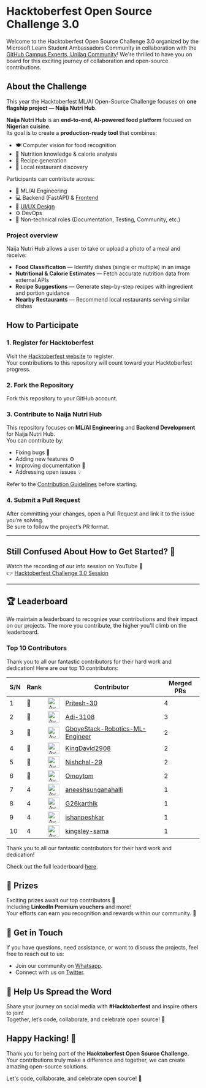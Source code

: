 # **Hacktoberfest Open Source Challenge 3.0**

Welcome to the Hacktoberfest Open Source Challenge 3.0 organized by the Microsoft Learn Student Ambassadors Community in collaboration with the [GitHub Campus Experts, Unilag Community](https://chat.whatsapp.com/IgY7V6RXFcwFkhLlnvOGKq)! We're thrilled to have you on board for this exciting journey of collaboration and open-source contributions.

## **About the Challenge**

This year the Hacktoberfest ML/AI Open-Source Challenge focuses on **one flagship project — Naija Nutri Hub**.

**Naija Nutri Hub** is an **end-to-end, AI-powered food platform** focused on **Nigerian cuisine**.  
Its goal is to create a **production-ready tool** that combines:

- 🍽️ Computer vision for food recognition  
- 🧮 Nutrition knowledge & calorie analysis  
- 📜 Recipe generation  
- 📍 Local restaurant discovery  

Participants can contribute across:
- 🤖 ML/AI Engineering  
- 💻 Backend (FastAPI) & [Frontend](https://github.com/mlsanigeria/naija-nutri-hub-frontend)  
- 🎨 [UI/UX Design](https://github.com/mlsanigeria/naija-nutri-hub-frontend)  
- ⚙️ DevOps  
- 📄 Non-technical roles (Documentation, Testing, Community, etc.)


### Project overview
Naija Nutri Hub allows a user to take or upload a photo of a meal and receive:
- **Food Classification** — Identify dishes (single or multiple) in an image  
- **Nutritional & Calorie Estimates** — Fetch accurate nutrition data from external APIs  
- **Recipe Suggestions** — Generate step-by-step recipes with ingredient and portion guidance  
- **Nearby Restaurants** — Recommend local restaurants serving similar dishes  


## **How to Participate**

### **1. Register for Hacktoberfest**
Visit the [Hacktoberfest website](https://hacktoberfest.com/) to register.  
Your contributions to this repository will count toward your Hacktoberfest progress.


### **2. Fork the Repository**
Fork this repository to your GitHub account.


### **3. Contribute to Naija Nutri Hub**
This repository focuses on **ML/AI Engineering** and **Backend Development** for Naija Nutri Hub.  
You can contribute by:

- Fixing bugs 🐞  
- Adding new features ⚙️  
- Improving documentation 📝  
- Addressing open issues 💡  

Refer to the [Contribution Guidelines](CONTRIBUTING.md) before starting.


### **4. Submit a Pull Request**
After committing your changes, open a Pull Request and link it to the issue you’re solving.  
Be sure to follow the project’s PR format.

---

## **Still Confused About How to Get Started? 🤔**
Watch the recording of our info session on YouTube 🎥  
👉 [Hacktoberfest Challenge 3.0 Session](https://youtu.be/pC_5E3AcrZc)

---

## **🏆 Leaderboard**

We maintain a leaderboard to recognize your contributions and their impact on our projects. The more you contribute, the higher you'll climb on the leaderboard.

<!-- Section Start -->
### Top 10 Contributors

Thank you to all our fantastic contributors for their hard work and dedication! Here are our top 10 contributors:

| S/N | Rank || Contributor | Merged PRs |
|--| ---- | -- |----------- | ---------- |
| 1 | 🥇 | <img src='https://avatars.githubusercontent.com/u/190011583?v=4' alt='Avatar' width='30' height='30'> | [Pritesh-30](https://github.com/Pritesh-30) | 4 |
| 2 | 🥈 | <img src='https://avatars.githubusercontent.com/u/183400810?v=4' alt='Avatar' width='30' height='30'> | [Adi-3108](https://github.com/Adi-3108) | 3 |
| 3 | 🥉 | <img src='https://avatars.githubusercontent.com/u/88575926?v=4' alt='Avatar' width='30' height='30'> | [GboyeStack-Robotics-ML-Engineer](https://github.com/GboyeStack-Robotics-ML-Engineer) | 2 |
| 4 | 🥉 | <img src='https://avatars.githubusercontent.com/u/103088635?v=4' alt='Avatar' width='30' height='30'> | [KingDavid2908](https://github.com/KingDavid2908) | 2 |
| 5 | 🥉 | <img src='https://avatars.githubusercontent.com/u/173927960?v=4' alt='Avatar' width='30' height='30'> | [Nishchal-29](https://github.com/Nishchal-29) | 2 |
| 6 | 🥉 | <img src='https://avatars.githubusercontent.com/u/106810199?v=4' alt='Avatar' width='30' height='30'> | [Omoytom](https://github.com/Omoytom) | 2 |
| 7 | 4 | <img src='https://avatars.githubusercontent.com/u/182611319?v=4' alt='Avatar' width='30' height='30'> | [aneeshsunganahalli](https://github.com/aneeshsunganahalli) | 1 |
| 8 | 4 | <img src='https://avatars.githubusercontent.com/u/144328549?v=4' alt='Avatar' width='30' height='30'> | [G26karthik](https://github.com/G26karthik) | 1 |
| 9 | 4 | <img src='https://avatars.githubusercontent.com/u/114394219?v=4' alt='Avatar' width='30' height='30'> | [ishanpeshkar](https://github.com/ishanpeshkar) | 1 |
| 10 | 4 | <img src='https://avatars.githubusercontent.com/u/144631176?v=4' alt='Avatar' width='30' height='30'> | [kingsley-sama](https://github.com/kingsley-sama) | 1 |

Thank you to all our fantastic contributors for their hard work and dedication!

<!-- Section End -->

Check out the full leaderboard [here](LEADERBOARD.md).

## **🥇 Prizes**

Exciting prizes await our top contributors 🎁  
Including **LinkedIn Premium vouchers** and more!  
Your efforts can earn you recognition and rewards within our community. 🌟

## **💬 Get in Touch**

If you have questions, need assistance, or want to discuss the projects, feel free to reach out to us:

- Join our community on [Whatsapp](WHATSAPP_COMMUNITIES.md).
- Connect with us on [Twitter](https://twitter.com/mlsanigeria).

## **📣 Help Us Spread the Word**

Share your journey on social media with **#Hacktoberfest** and inspire others to join!  
Together, let’s code, collaborate, and celebrate open source! 💫

## **Happy Hacking! 🎉**

Thank you for being part of the **Hacktoberfest Open Source Challenge.**  
Your contributions truly make a difference and together, we can create amazing open-source solutions. 

Let's code, collaborate, and celebrate open source! 🚀
